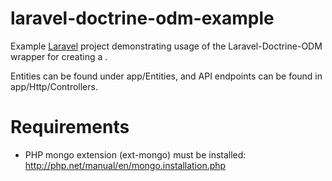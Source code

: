 # laravel-doctrine-odm-example
Example [Laravel](https://github.com/laravel/laravel) project demonstrating usage of the Laravel-Doctrine-ODM wrapper for creating a . 

Entities can be found under app/Entities, and API endpoints can be found in app/Http/Controllers.

# Requirements

- PHP mongo extension (ext-mongo) must be installed: http://php.net/manual/en/mongo.installation.php
